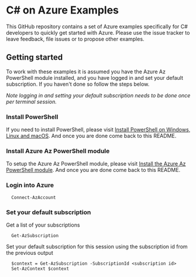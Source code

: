 # C# on Azure Examples

This GitHub repository contains a set of Azure examples specifically for C# 
developers to quickly get started with Azure. Please use the issue tracker to
leave feedback, file issues or to propose other examples.

## Getting started

To work with these examples it is assumed you have the Azure Az PowerShell 
module installed, and you have logged in and set your default subscription. 
If you haven't done so follow the steps below.

_Note logging in and setting your default subscription needs to be done once per
 terminal session._

### Install PowerShell

If you need to install PowerShell, please visit [Install PowerShell on Windows, Linux and macOS](https://docs.microsoft.com/powershell/scripting/install/installing-powershell).
And once you are done come back to this README.

### Install Azure Az PowerShell module

To setup the Azure Az PowerShell module, please visit [Install the Azure Az PowerShell module](https://docs.microsoft.com//powershell/azure/install-az-ps).
And once you are done come back to this README.

### Login into Azure

<!-- workflow.skip() -->
```shell
  Connect-AzAccount
```

### Set your default subscription

Get a list of your subscriptions

<!-- workflow.skip() -->
```shell
  Get-AzSubscription
```

Set your default subscription for this session using the subscription id from 
the previous output

<!-- workflow.skip() -->
```shell
  $context = Get-AzSubscription -SubscriptionId <subscription id>
  Set-AzContext $context
```

<!-- workflow.run() 
exit 0
  -->

